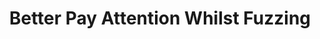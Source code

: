 ---
title: Better Pay Attention Whilst Fuzzing
categories: Program_Analysis
header-img: images/others/default.gif
description: AI-Empowered Program Analysis <br> TSE. (In submission)
paper: none
code: none
---